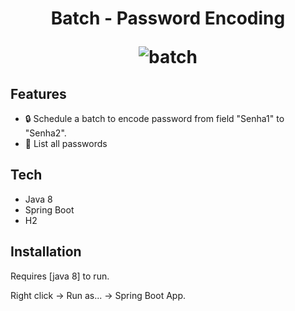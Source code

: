 <h1 align="center">
 Batch - Password Encoding
  
![batch](https://user-images.githubusercontent.com/49730865/158678171-36aa85f6-a9c6-4a51-8f57-0e2f49ac71ab.png)
</h1>

## Features

-  :lock: Schedule a batch to encode password from field "Senha1" to "Senha2".
- :page_facing_up: List all passwords

## Tech

- Java 8
- Spring Boot
- H2

## Installation

Requires [java 8] to run.

Right click -> Run as... -> Spring Boot App.
